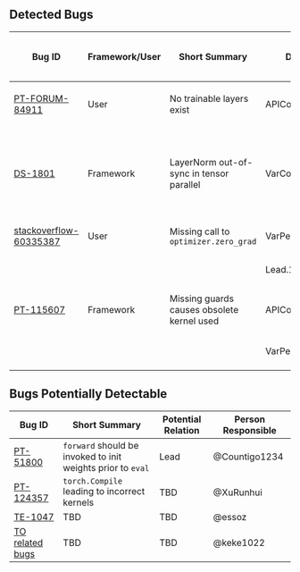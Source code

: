 ## Detected Bugs

| Bug ID | Framework/User | Short Summary | Detected? <Relation>.<number-of-invariants> | Input To Infer Necessary Invariants | Inv Description | NOTE |
| - | - | - | - | - | - | - |
| [PT-FORUM-84911](https://github.com/OrderLab/machine-learning-issues/tree/main/PyTorch-FORUM84911)             | User      | No trainable layers exist                  | APIContain.1        | mnist.py using adam                                                  | `Adam.step` should lead to parameter update       | |
| [DS-1801](https://github.com/OrderLab/machine-learning-issues/tree/main/DeepSpeed-1801)                        | Framework | LayerNorm out-of-sync in tensor parallel   | VarConsistency.1    | Same version of Megatron-Deepspeed using FP16 or BF16 (no grad clip) | Consistency between `parameter.data`              | |
| [stackoverflow-60335387](https://github.com/OrderLab/machine-learning-issues/tree/main/stackoverflow-60335387) | User      | Missing call to `optimizer.zero_grad`      | VarPeriodicChange.1 | mnist.py                                                             | `parameter.grad` periodically `None`              | To be verified @YijunWang1121            |
|                                                                                                                |           |                                            | Lead.1              | mnist.py                                                             | `zero_grad` co-occur with `backward`              | To be verified @Countigo1234             |
| [PT-115607](https://github.com/OrderLab/machine-learning-issues/tree/main/PyTorch-115607)                      | Framework | Missing guards causes obsolete kernel used | APIContain.1        | mnist.py                                                             | `zero_grad` change `grad` from non-zero to `None` | Not verifiable due to no instrumentation |
|                                                                                                                |           |                                            | VarPeriodicChange.1 | mnist.py                                                             | `parameter.grad` periodically `None`              | Not verifiable due to no instrumentation |




## Bugs Potentially Detectable

| Bug ID | Short Summary | Potential Relation | Person Responsible | 
| - | - | - | - |
| [PT-51800](https://github.com/OrderLab/machine-learning-issues/tree/main/PyTorch-51800)   | `forward` should be invoked to init weights prior to `eval` | Lead | @Countigo1234 |
| [PT-124357](https://github.com/OrderLab/machine-learning-issues/tree/main/Pytorch-124357) | `torch.Compile` leading to incorrect kernels                | TBD  | @XuRunhui |
| [TE-1047](https://github.com/NVIDIA/TransformerEngine/issues/1047)                        | TBD | TBD | @essoz |
| [TO related bugs](https://github.com/pytorch/pytorch/issues/84803)                        | TBD | TBD | @keke1022 | 